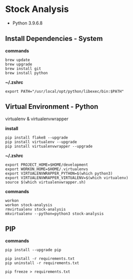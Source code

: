 # Stock Analysis

- Python 3.9.6.8

## Install Dependencies - System

**commands**

    brew update
    brew upgrade
    brew install git
    brew install python

**~/.zshrc**

    export PATH="/usr/local/opt/python/libexec/bin:$PATH"

## Virtual Environment - Python

virtualenv & virtualenvwrapper

**install**

    pip install flake8 --upgrade
    pip install virtualenv --upgrade
    pip install virtualenvwrapper --upgrade

**~/.zshrc**

    export PROJECT_HOME=$HOME/development
    export WORKON_HOME=$HOME/.virtualenvs
    export VIRTUALENVWRAPPER_PYTHON=$(which python3)
    export VIRTUALENVWRAPPER_VIRTUALENV=$(which virtualenv)
    source $(which virtualenvwrapper.sh)

**commands**

    workon
    workon stock-analysis
    rmvirtualenv stock-analysis
    mkvirtualenv --python=python3 stock-analysis

## PIP

**commands**

    pip install --upgrade pip

    pip install -r requirements.txt
    pip uninstall -r requirements.txt

    pip freeze > requirements.txt
